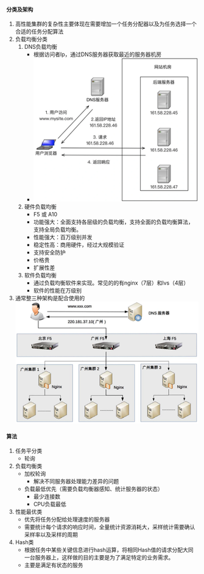 #### 分类及架构
1. 高性能集群的复杂性主要体现在需要增加一个任务分配器以及为任务选择一个合适的任务分配算法
2. 负载均衡分类
    1. DNS负载均衡
        * 根据访问者Ip，通过DNS服务器获取最近的服务器机房
        * ![](img/DNS.jpeg)
    2. 硬件负载均衡
        * F5 或 A10
        * 功能强大：全面支持各层级的负载均衡，支持全面的负载均衡算法，支持全局负载均衡。
        * 性能强大：百万级别并发
        * 稳定性高：商用硬件，经过大规模验证
        * 支持安全防护
        * 价格贵
        * 扩展性差
    3. 软件负载均衡
        * 通过负载均衡软件来实现。常见的的有nginx（7层）和lvs（4层）
        * 软件的性能在万级别
3. 通常整三种架构是配合使用的
![](img/%E8%B4%9F%E8%BD%BD%E5%9D%87%E8%A1%A1%E6%9E%B6%E6%9E%84.png)
#### 算法
1. 任务平分类
    * 轮询
2. 负载均衡类
    * 加权轮询
        - 解决不同服务器处理能力差异的问题
    * 负载最低优先（需要负载均衡器感知、统计服务器的状态）
        * 最少连接数
        * CPU负载最低
3. 性能最优类
    * 优先将任务分配给处理速度的服务器
    * 需要统计每个请求的响应时间，全量统计资源消耗大，采样统计需要确认采样率以及采样的周期
4. Hash类
    * 根据任务中某些关键信息进行hash运算，将相同Hash值的请求分配大同一台服务器上，这样做的目的主要是为了满足特定的业务需求。
    * 主要是满足有状态的服务


